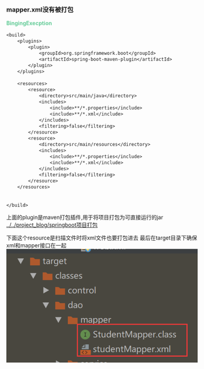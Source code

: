 ### mapper.xml没有被打包

<font color=#66CC99 style=" font-weight:bold;">BingingExecption</font>
```
<build>  
    <plugins>  
        <plugin>  
            <groupId>org.springframework.boot</groupId>  
            <artifactId>spring-boot-maven-plugin</artifactId>  
        </plugin>  
    </plugins>  
  
    <resources>  
        <resource>  
            <directory>src/main/java</directory>  
            <includes>  
                <include>**/*.properties</include>  
                <include>**/*.xml</include>  
            </includes>  
            <filtering>false</filtering>  
        </resource>  
        <resource>  
            <directory>src/main/resources</directory>  
            <includes>  
                <include>**/*.properties</include>  
                <include>**/*.xml</include>  
            </includes>  
            <filtering>false</filtering>  
        </resource>  
    </resources>  
  
  
</build>
```
上面的plugin是maven打包插件,用于将项目打包为可直接运行的jar
[../../project_blog/springboot项目打包](../../project_blog/springboot项目打包)

下面这个resource是扫描文件时将xml文件也要打包进去
最后在target目录下确保xml和mapper接口在一起
![](img/Pasted%20image%2020220910022124.png)